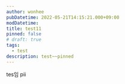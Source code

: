 ```yaml
---
author: wonhee
pubDatetime: 2022-05-21T14:15:21.000+09:00
modDatetime:
title: test11
pinned: false
# draft: true
tags:
  - test
description: test~~pinned
---
```


tes임
pii
